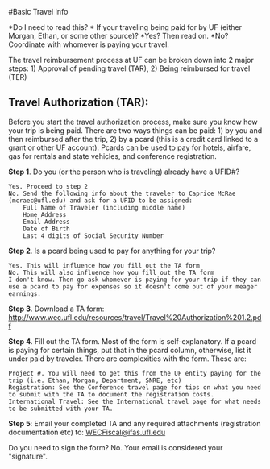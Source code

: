 #Basic Travel Info

*Do I need to read this?
       * If your traveling being paid for by UF (either Morgan, Ethan, or some other source)?
            *Yes? Then read on.
            *No? Coordinate with whomever is paying your travel.

The travel reimbursement process at UF can be broken down into 2 major steps: 1) Approval of pending travel (TAR), 2) Being reimbursed for travel (TER)
 
## Travel Authorization (TAR):

Before you start the travel authorization process, make sure you know how your trip is being paid. There are two ways things can be paid: 1) by you and then reimbursed after the trip, 2) by a pcard (this is a credit card linked to a grant or other UF account). Pcards can be used to pay for hotels, airfare, gas for rentals and state vehicles, and conference registration.

**Step 1**. Do you (or the person who is traveling) already have a UFID#?

    Yes. Proceed to step 2
    No. Send the following info about the traveler to Caprice McRae (mcraec@ufl.edu) and ask for a UFID to be assigned:
        Full Name of Traveler (including middle name)
        Home Address
        Email Address
        Date of Birth
        Last 4 digits of Social Security Number 

**Step 2**.  Is a pcard being used to pay for anything for your trip?

    Yes. This will influence how you fill out the TA form
    No. This will also influence how you fill out the TA form
    I don't know. Then go ask whomever is paying for your trip if they can use a pcard to pay for expenses so it doesn't come out of your meager earnings. 

**Step 3**. Download a TA form: http://www.wec.ufl.edu/resources/travel/Travel%20Authorization%201.2.pdf

**Step 4**. Fill out the TA form. Most of the form is self-explanatory. If a pcard is paying for certain things, put that in the pcard column, otherwise, list it under paid by traveler. There are complexities with the form. These are:

    Project #. You will need to get this from the UF entity paying for the trip (i.e. Ethan, Morgan, Department, SNRE, etc)
    Registration: See the Conference travel page for tips on what you need to submit with the TA to document the registration costs.
    International Travel: See the International travel page for what needs to be submitted with your TA.

**Step 5**: Email your completed TA and any required attachments (registration documentation etc) to: WECFiscal@ifas.ufl.edu

Do you need to sign the form? No. Your email is considered your "signature".